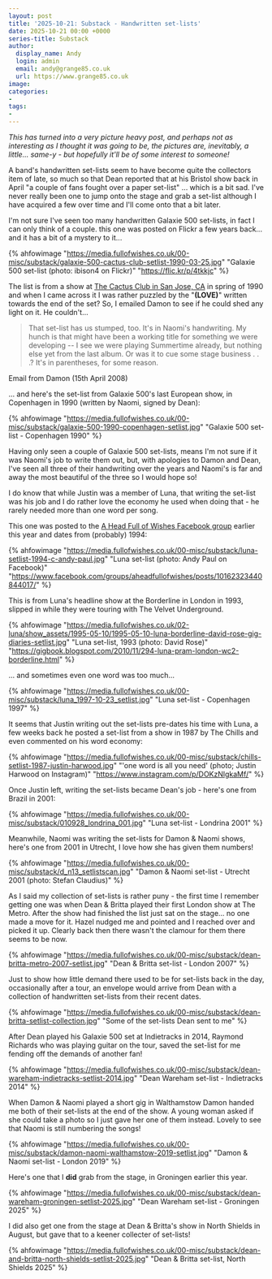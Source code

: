 ```yaml
---
layout: post
title: '2025-10-21: Substack - Handwritten set-lists'
date: 2025-10-21 00:00 +0000
series-title: Substack
author:
  display_name: Andy
  login: admin
  email: andy@grange85.co.uk
  url: https://www.grange85.co.uk
image:
categories:
-
tags:
-
---
```

_This has turned into a very picture heavy post, and perhaps not as interesting as I thought it was going to be, the pictures are, inevitably, a little... same-y - but hopefully it'll be of some interest to someone!_

A band's handwritten set-lists seem to have become quite the collectors item of late, so much so that Dean reported that at his Bristol show back in April "a couple of fans fought over a paper set-list" ... which is a bit sad. I've never really been one to jump onto the stage and grab a set-list although I have acquired a few over time and I'll come onto that a bit later.

I'm not sure I've seen too many handwritten Galaxie 500 set-lists, in fact I can only think of a couple. this one was posted on Flickr a few years back... and it has a bit of a mystery to it...

{% ahfowimage "https://media.fullofwishes.co.uk/00-misc/substack/galaxie-500-cactus-club-setlist-1990-03-25.jpg" "Galaxie 500 set-list (photo: ibison4 on Flickr)" "https://flic.kr/p/4tkkjc" %}

The list is from a show at [The Cactus Club in San Jose, CA](https://www.fullofwishes.co.uk/database/galaxie-500/shows/galaxie-500-1990-03-25-cactus-club-san-jose-ca-usa/) in spring of 1990 and when I came across it I was rather puzzled by the "**(LOVE)**" written towards the end of the set? So, I emailed Damon to see if he could shed any light on it. He couldn't...

<blockquote>
That set-list has us stumped, too. It's in Naomi's handwriting. My hunch is that might have been a working title for something we were developing -- I see we were playing Summertime already, but nothing else yet from the last album. Or was it to cue some stage business . . .? It's in parentheses, for some reason.
</blockquote>
<p class="caption">Email from Damon (15th April 2008)</p>

... and here's the set-list from Galaxie 500's last European show, in Copenhagen in 1990 (written by Naomi, signed by Dean):
 
{% ahfowimage "https://media.fullofwishes.co.uk/00-misc/substack/galaxie-500-1990-copenhagen-setlist.jpg" "Galaxie 500 set-list - Copenhagen 1990" %}

Having only seen a couple of Galaxie 500 set-lists, means I'm not sure if it was Naomi's job to write them out, but, with apologies to Damon and Dean, I've seen all three of their handwriting over the years and Naomi's is far and away the most beautiful of the three so I would hope so!

I do know that while Justin was a member of Luna, that writing the set-list was his job and I do rather love the economy he used when doing that - he rarely needed more than one word per song.

This one was posted to the [A Head Full of Wishes Facebook group](https://www.facebook.com/groups/aheadfullofwishes/posts/10162323440844017/) earlier this year and dates from (probably) 1994:

{% ahfowimage "https://media.fullofwishes.co.uk/00-misc/substack/luna-setlist-1994-c-andy-paul.jpg" "Luna set-list (photo: Andy Paul on Facebook)" "https://www.facebook.com/groups/aheadfullofwishes/posts/10162323440844017/" %}

This is from Luna's headline show at the Borderline in London in 1993, slipped in while they were touring with The Velvet Underground.

{% ahfowimage "https://media.fullofwishes.co.uk/02-luna/show_assets/1995-05-10/1995-05-10-luna-borderline-david-rose-gig-diaries-setlist.jpg" "Luna set-list, 1993 (photo: David Rose)" "https://gigbook.blogspot.com/2010/11/294-luna-pram-london-wc2-borderline.html" %}

... and sometimes even one word was too much...

{% ahfowimage "https://media.fullofwishes.co.uk/00-misc/substack/luna_1997-10-23_setlist.jpg" "Luna set-list - Copenhagen 1997" %}

It seems that Justin writing out the set-lists pre-dates his time with Luna, a few weeks back he posted a set-list from a show in 1987 by The Chills and even commented on his word economy:

{% ahfowimage "https://media.fullofwishes.co.uk/00-misc/substack/chills-setlist-1987-justin-harwood.jpg" "'one word is all you need' (photo; Justin Harwood on Instagram)" "https://www.instagram.com/p/DOKzNlgkaMf/" %}

Once Justin left, writing the set-lists became Dean's job - here's one from Brazil in 2001:

{% ahfowimage "https://media.fullofwishes.co.uk/00-misc/substack/010928_londrina_001.jpg" "Luna set-list - Londrina 2001" %}

Meanwhile, Naomi was writing the set-lists for Damon & Naomi shows, here's one from 2001 in Utrecht, I love how she has given them numbers!

{% ahfowimage "https://media.fullofwishes.co.uk/00-misc/substack/d_n13_setlistscan.jpg" "Damon & Naomi set-list - Utrecht 2001 (photo: Stefan Claudius)" %}

As I said my collection of set-lists is rather puny - the first time I remember getting one was when Dean & Britta played their first London show at The Metro. After the show had finished the list just sat on the stage... no one made a move for it. Hazel nudged me and pointed and I reached over and picked it up. Clearly back then there wasn't the clamour for them there seems to be now.

{% ahfowimage "https://media.fullofwishes.co.uk/00-misc/substack/dean-britta-metro-2007-setlist.jpg" "Dean & Britta set-list - London 2007" %}

Just to show how little demand there used to be for set-lists back in the day, occasionally after a tour, an envelope would arrive from Dean with a collection of handwritten set-lists from their recent dates.

{% ahfowimage "https://media.fullofwishes.co.uk/00-misc/substack/dean-britta-setlist-collection.jpg" "Some of the set-lists Dean sent to me" %}

After Dean played his Galaxie 500 set at Indietracks in 2014, Raymond Richards who was playing guitar on the tour, saved the set-list for me fending off the demands of another fan!

{% ahfowimage "https://media.fullofwishes.co.uk/00-misc/substack/dean-wareham-indietracks-setlist-2014.jpg" "Dean Wareham set-list - Indietracks 2014" %}

When Damon & Naomi played a short gig in Walthamstow Damon handed me both of their set-lists at the end of the show. A young woman asked if she could take a photo so I just gave her one of them instead. Lovely to see that Naomi is still numbering the songs!

{% ahfowimage "https://media.fullofwishes.co.uk/00-misc/substack/damon-naomi-walthamstow-2019-setlist.jpg" "Damon & Naomi set-list - London 2019" %}

Here's one that I **did** grab from the stage, in Groningen earlier this year.

{% ahfowimage "https://media.fullofwishes.co.uk/00-misc/substack/dean-wareham-groningen-setlist-2025.jpg" "Dean Wareham set-list - Groningen 2025" %}

I did also get one from the stage at Dean & Britta's show in North Shields in August, but gave that to a keener collecter of set-lists!

{% ahfowimage "https://media.fullofwishes.co.uk/00-misc/substack/dean-and-britta-north-shields-setlist-2025.jpg" "Dean & Britta set-list, North Shields 2025" %}

